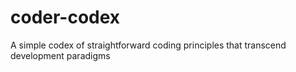 # coder-codex
A simple codex of straightforward coding principles that transcend development paradigms
